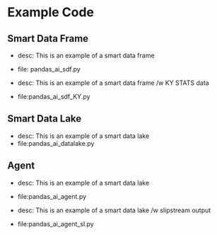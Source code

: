 # Example Code

## Smart Data Frame

* desc: This is an example of a smart data frame
* file: pandas_ai_sdf.py

* desc: This is an example of a smart data frame /w KY STATS data  
* file:pandas_ai_sdf_KY.py

## Smart Data Lake

* desc: This is an example of a smart data lake  
* file:pandas_ai_datalake.py

## Agent

* desc: This is an example of a smart data lake  
* file:pandas_ai_agent.py

* desc: This is an example of a smart data lake /w slipstream output 
* file:pandas_ai_agent_sl.py
 
